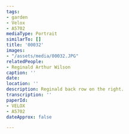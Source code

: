 ```yaml
---
tags:
- garden
- Velox
- A5702
mediaType: Portrait
similarTo: []
title: '00032'
images:
- "/assets/media/00032.JPG"
relatedPeople:
- Reginald Arthur Wilson
caption: ''
date: 
location: ''
description: Reginald back row on the right.
transcription: ''
paperId:
- VELOX
- A5702
dateApprox: false

---
```

